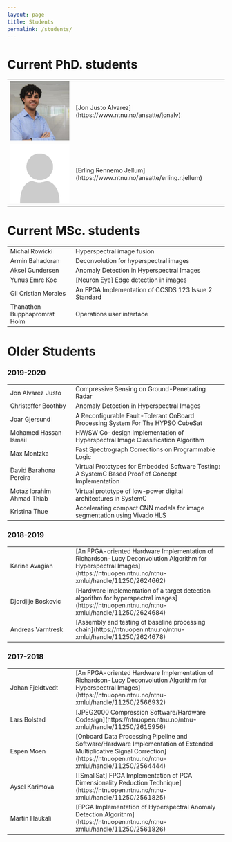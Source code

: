 ```yaml
---
layout: page
title: Students
permalink: /students/
---
```



# Current PhD. students


<table>
<colgroup>
<col width="30%" />
<col width="70%" />
</colgroup>
<tr>
<td markdown="span"> <img src="/_images/Profile_pic_jon.jpg" alt="drawing" width="150"/>  </td>
<td markdown="span">[Jon Justo Alvarez](https://www.ntnu.no/ansatte/jonalv)</td>
</tr>
<tr>
<td markdown="span"><img src="/_images/No_photo.png" alt="drawing" width="150"/> </td>
<td markdown="span">[Erling Rennemo Jellum](https://www.ntnu.no/ansatte/erling.r.jellum)
</td>
</tr>
</table>

# Current MSc. students

<table>
<colgroup>
<col width="30%" />
<col width="70%" />
</colgroup>
<tr>
<td markdown="span"> Michal Rowicki  </td>
<td markdown="span">Hyperspectral image fusion </td>
</tr>
<tr>
<td markdown="span"> Armin Bahadoran </td>
<td markdown="span"> Deconvolution for hyperspectral images </td>
</tr>
<tr>
<td markdown="span"> Aksel Gundersen </td>
<td markdown="span"> Anomaly Detection in Hyperspectral Images </td>
</tr>
        <tr>
<td markdown="span"> Yunus Emre Koc </td>
<td markdown="span"> [Neuron Eye] Edge detection in images </td>
</tr>
        <tr>
<td markdown="span"> Gil Cristian Morales </td>
<td markdown="span"> An FPGA Implementation of CCSDS 123 Issue 2 Standard </td>
</tr>
        <tr>
<td markdown="span"> Thanathon Bupphapromrat Holm </td>
<td markdown="span">  Operations user interface </td>
</tr>
        
</table>


# Older Students

### 2019-2020


<table>
<colgroup>
<col width="30%" />
<col width="70%" />
</colgroup>
 <tr>
 </tr>
        <tr>
<td markdown="span"> Jon Alvarez Justo </td>
<td markdown="span"> Compressive Sensing on Ground-Penetrating Radar</td>
</tr>
        <tr>
<td markdown="span"> Christoffer Boothby </td>
<td markdown="span"> Anomaly Detection in Hyperspectral Images </td>
</tr>
<tr>
<td markdown="span"> Joar Gjersund  </td>
<td markdown="span">A Reconfigurable Fault-Tolerant OnBoard Processing System For The HYPSO CubeSat </td>
</tr>
<tr>
<td markdown="span"> Mohamed Hassan Ismail </td>
<td markdown="span"> HW/SW Co-design Implementation of Hyperspectral Image Classification Algorithm</td>
</tr>
        <tr>
<td markdown="span"> Max Montzka </td>
<td markdown="span"> Fast Spectrograph Corrections on Programmable Logic </td>
</tr>

<tr>
<td markdown="span"> David Barahona Pereira </td>
<td markdown="span"> Virtual Prototypes for Embedded Software Testing: A SystemC Based Proof of Concept
Implementation </td>
</tr>
<tr>
<td markdown="span"> Motaz Ibrahim Ahmad Thiab </td>
<td markdown="span"> Virtual prototype of low-power digital architectures in SystemC </td>
</tr>
<tr>
<td markdown="span"> Kristina Thue </td>
<td markdown="span"> Accelerating compact CNN models for image segmentation using Vivado HLS </td>
</tr>
        
</table>


### 2018-2019


<table>
<colgroup>
<col width="30%" />
<col width="70%" />
</colgroup>
<tr>
<td markdown="span"> Karine Avagian  </td>
<td markdown="span">[An FPGA-oriented Hardware Implementation of Richardson-Lucy Deconvolution Algorithm for Hyperspectral Images](https://ntnuopen.ntnu.no/ntnu-xmlui/handle/11250/2624662) </td>
</tr>
<tr>
<td markdown="span">Djordjije Boskovic  </td>
<td markdown="span">[Hardware implementation of a target detection algorithm for hyperspectral images](https://ntnuopen.ntnu.no/ntnu-xmlui/handle/11250/2624684) </td>
</tr>
<tr>
<td markdown="span"> Andreas Varntresk </td>
<td markdown="span"> [Assembly and testing of baseline processing chain](https://ntnuopen.ntnu.no/ntnu-xmlui/handle/11250/2624678) </td>
</tr>    
</table>

### 2017-2018

<table>
<colgroup>
<col width="30%" />
<col width="70%" />
</colgroup>
<tr>
<td markdown="span"> Johan Fjeldtvedt </td>
<td markdown="span">[An FPGA-oriented Hardware Implementation of Richardson-Lucy Deconvolution Algorithm for Hyperspectral Images](https://ntnuopen.ntnu.no/ntnu-xmlui/handle/11250/2566932)</td>
</tr>
<tr>
<td markdown="span">Lars Bolstad </td>
<td markdown="span">[JPEG2000 Compression Software/Hardware Codesign](https://ntnuopen.ntnu.no/ntnu-xmlui/handle/11250/2615956) </td>
</tr>
<tr>
<td markdown="span"> Espen Moen </td>
<td markdown="span"> [Onboard Data Processing Pipeline and Software/Hardware Implementation of Extended Multiplicative Signal Correction](https://ntnuopen.ntnu.no/ntnu-xmlui/handle/11250/2564444) </td>
</tr>  
<tr>
<td markdown="span"> Aysel Karimova </td>
<td markdown="span"> [[SmallSat] FPGA Implementation of PCA Dimensionality Reduction Technique](https://ntnuopen.ntnu.no/ntnu-xmlui/handle/11250/2561825) </td>
</tr>
<tr>
<td markdown="span"> Martin Haukali </td>
<td markdown="span"> [FPGA Implementation of Hyperspectral Anomaly Detection Algorithm](https://ntnuopen.ntnu.no/ntnu-xmlui/handle/11250/2561826)</td>
</tr>
        
</table>



